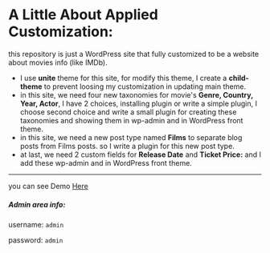 # A Little About Applied Customization:

this repository is just a WordPress site that fully customized to be a website about movies info (like IMDb).
- I use **unite** theme for this site, for modify this theme, I create a **child-theme** to prevent loosing my customization in updating main theme.
- in this site, we need four new taxonomies for movie's **Genre, Country, Year, Actor**, I have 2 choices, installing plugin or write a simple plugin, I choose second choice and write a small plugin for creating these taxonomies and showing them in wp-admin and in WordPress front theme.
- in this site, we need a new post type named **Films** to separate blog posts from Films posts. so I write a plugin for this new post type.
- at last, we need 2 custom fields for **Release Date** and **Ticket Price:** and I add these wp-admin and in WordPress front theme.
***
you can see Demo [Here](http://mydemos.byethost7.com/wp)
##### Admin area info:
username: `admin`

password: `admin`
